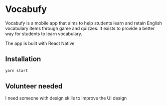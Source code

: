 # Vocabufy

Vocabufy is a mobile app that aims to help students learn and retain English vocabulary items through game and quizzes. It exists to provide a better way for students to learn vocabulary.

The app is built with React Native

## Installation

```bash
yarn start
```

## Volunteer needed

I need someone with design skills to improve the UI design
